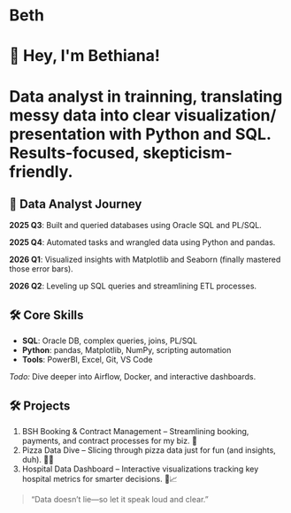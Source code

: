 # Beth
# 👋 Hey, I'm Bethiana!

# Data analyst in trainning, translating messy data into clear visualization/ presentation with Python and SQL. Results-focused, skepticism-friendly.

## 🚀 Data Analyst Journey

**2025 Q3**: Built and queried databases using Oracle SQL and PL/SQL.

**2025 Q4**: Automated tasks and wrangled data using Python and pandas.

**2026 Q1**: Visualized insights with Matplotlib and Seaborn (finally mastered those error bars).

**2026 Q2**: Leveling up SQL queries and streamlining ETL processes.

## 🛠️ Core Skills

- **SQL**: Oracle DB, complex queries, joins, PL/SQL
- **Python**: pandas, Matplotlib, NumPy, scripting automation
- **Tools**: PowerBI, Excel, Git, VS Code

_Todo:_ Dive deeper into Airflow, Docker, and interactive dashboards.

## 🛠️ Projects
1. BSH Booking & Contract Management – Streamlining booking, payments, and contract processes for my biz. 🚀
2. Pizza Data Dive – Slicing through pizza data just for fun (and insights, duh). 🍕😎
3. Hospital Data Dashboard – Interactive visualizations tracking key hospital metrics for smarter decisions. 🏥📈

   
> “Data doesn’t lie—so let it speak loud and clear.”
